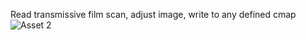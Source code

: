 Read transmissive film scan, adjust image, write to any defined cmap
![Asset 2](https://github.com/evan-lahr/xray_read-viz-write_example/assets/61257298/fac25309-5e54-4c46-9553-112286b547ff)
